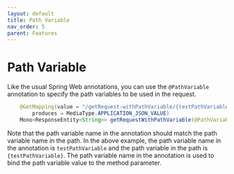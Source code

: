 ```yaml
---
layout: default
title: Path Variable
nav_order: 5
parent: Features
---
```


# Path Variable

Like the usual Spring Web annotations, you can use the `@PathVariable` annotation to specify the path variables to be used in the request.

```java
    @GetMapping(value = "/getRequest-withPathVariable/{testPathVariable}",
        produces = MediaType.APPLICATION_JSON_VALUE)
    Mono<ResponseEntity<String>> getRequestWithPathVariable(@PathVariable("testPathVariable") String pathVariable);
```

Note that the path variable name in the annotation should match the path variable name in the path. In the above example, the path variable name in the annotation is `testPathVariable` and the path variable in the path is `{testPathVariable}`. The path variable name in the annotation is used to bind the path variable value to the method parameter.